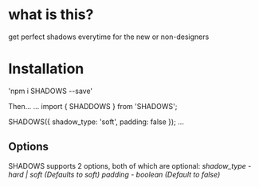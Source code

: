﻿# what is this?

get perfect shadows everytime for the new or non-designers

# Installation

'npm i SHADOWS --save'

Then...
...
import { SHADDOWS } from 'SHADOWS';

SHADOWS({
    shadow_type: 'soft',
    padding: false
});
...

## Options
SHADOWS supports 2 options, both of which are optional:
<i>
*shadow_type* - _hard | soft_ (Defaults to soft)
*padding* - _boolean_ (Default to false)
</i>
